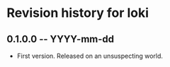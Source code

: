 # Revision history for loki

## 0.1.0.0 -- YYYY-mm-dd

* First version. Released on an unsuspecting world.
